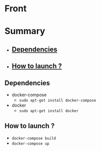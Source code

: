 # Front

# Summary
- ## [Dependencies](#dependencies) 
- ## [How to launch ?](#how-to-launch)

## Dependencies
- docker-compose
    - ```sudo apt-get install docker-compose```
- docker
    - ```sudo apt-get install docker```

## How to launch ?
- ```docker-compose build```
- ```docker-compose up```